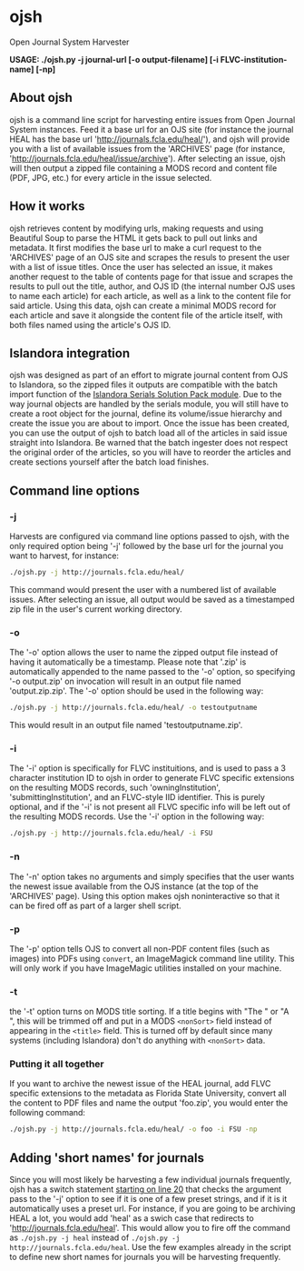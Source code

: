 # ojsh
Open Journal System Harvester

**USAGE: ./ojsh.py -j journal-url [-o output-filename] [-i FLVC-institution-name] [-np]**

## About ojsh
ojsh is a command line script for harvesting entire issues from Open Journal System instances. Feed it a base url for an OJS site (for instance the journal HEAL has the base url 'http://journals.fcla.edu/heal/'), and ojsh will provide you with a list of available issues from the 'ARCHIVES' page (for instance, 'http://journals.fcla.edu/heal/issue/archive'). After selecting an issue, ojsh will then output a zipped file containing a MODS record and content file (PDF, JPG, etc.) for every article in the issue selected.

## How it works
ojsh retrieves content by modifying urls, making requests and using Beautiful Soup to parse the HTML it gets back to pull out links and metadata. It first modifies the base url to make a curl request to the 'ARCHIVES' page of an OJS site and scrapes the resuls to present the user with a list of issue titles. Once the user has selected an issue, it makes another request to the table of contents page for that issue and scrapes the results to pull out the title, author, and OJS ID (the internal number OJS uses to name each article) for each article, as well as a link to the content file for said article. Using this data, ojsh can create a minimal MODS record for each article and save it alongside the content file of the article itself, with both files named using the article's OJS ID.

## Islandora integration
ojsh was designed as part of an effort to migrate journal content from OJS to Islandora, so the zipped files it outputs are compatible with the batch import function of the [Islandora Serials Solution Pack module](https://github.com/discoverygarden/islandora_solution_pack_serial). Due to the way journal objects are handled by the serials module, you will still have to create a root object for the journal, define its volume/issue hierarchy and create the issue you are about to import. Once the issue has been created, you can use the output of ojsh to batch load all of the articles in said issue straight into Islandora. Be warned that the batch ingester does not respect the original order of the articles, so you will have to reorder the articles and create sections yourself after the batch load finishes.

## Command line options
### -j
Harvests are configured via command line options passed to ojsh, with the only required option being '-j' followed by the base url for the journal you want to harvest, for instance:
```bash
./ojsh.py -j http://journals.fcla.edu/heal/
```
This command would present the user with a numbered list of available issues. After selecting an issue, all output would be saved as a timestamped zip file in the user's current working directory.

### -o
The '-o' option allows the user to name the zipped output file instead of having it automatically be a timestamp. Please note that '.zip' is automatically appended to the name passed to the '-o' option, so specifying '-o output.zip' on invocation will result in an output file named 'output.zip.zip'. The '-o' option should be used in the following way:
```bash
./ojsh.py -j http://journals.fcla.edu/heal/ -o testoutputname
```
This would result in an output file named 'testoutputname.zip'.

### -i
The '-i' option is specifically for FLVC instituitions, and is used to pass a 3 character institution ID to ojsh in order to generate FLVC specific extensions on the resulting MODS records, such 'owningInstitution', 'submittingInstitution', and an FLVC-style IID identifier. This is purely optional, and if the '-i' is not present all FLVC specific info will be left out of the resulting MODS records. Use the '-i' option in the following way:
```bash
./ojsh.py -j http://journals.fcla.edu/heal/ -i FSU
```

### -n
The '-n' option takes no arguments and simply specifies that the user wants the newest issue available from the OJS instance (at the top of the 'ARCHIVES' page). Using this option makes ojsh noninteractive so that it can be fired off as part of a larger shell script.

### -p
The '-p' option tells OJS to convert all non-PDF content files (such as images) into PDFs using `convert`, an ImageMagick command line utility. This will only work if you have ImageMagic utilities installed on your machine.

### -t
the '-t' option turns on MODS title sorting. If a title begins with "The " or "A ", this will be trimmed off and put in a MODS ```<nonSort>``` field instead of appearing in the ```<title>``` field. This is turned off by default since many systems (including Islandora) don't do anything with ```<nonSort>``` data.

### Putting it all together
If you want to archive the newest issue of the HEAL journal, add FLVC specific extensions to the metadata as Florida State University, convert all the content to PDF files and name the output 'foo.zip', you would enter the following command:
```bash
./ojsh.py -j http://journals.fcla.edu/heal/ -o foo -i FSU -np
```

## Adding 'short names' for journals
Since you will most likely be harvesting a few individual journals frequently, ojsh has a switch statement [starting on line 20](https://github.com/fsulib/ojsh/blob/master/ojsh.php#L20) that checks the argument pass to the '-j' option to see if it is one of a few preset strings, and if it is it automatically uses a preset url. For instance, if you are going to be archiving HEAL a lot, you would add 'heal' as a swich case that redirects to 'http://journals.fcla.edu/heal'. This would allow you to fire off the command as `./ojsh.py -j heal` instead of `./ojsh.py -j http://journals.fcla.edu/heal`. Use the few examples already in the script to define new short names for journals you will be harvesting frequently.
